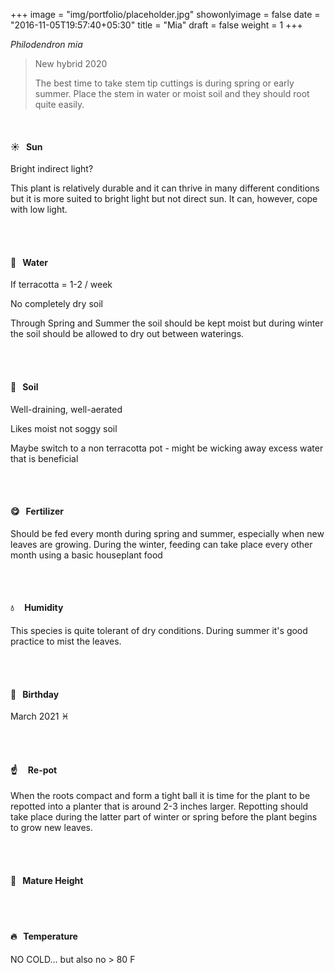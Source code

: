 +++
image = "img/portfolio/placeholder.jpg"
showonlyimage = false
date = "2016-11-05T19:57:40+05:30"
title = "Mia"
draft = false
weight = 1
+++

*Philodendron mia*

<!--more-->

> New hybrid 2020
>
>The best time to take stem tip cuttings is during spring or early summer. Place the stem in water or moist soil and they should root quite easily.

</br>

#### :sunny:  &nbsp; Sun
Bright indirect light?

This plant is relatively durable and it can thrive in many different conditions but it is more suited to bright light but not direct sun. It can, however, cope with low light.

</br></br>

#### :ocean:  &nbsp; Water
If terracotta = 1-2 / week

No completely dry soil

Through Spring and Summer the soil should be kept moist but during winter the soil should be allowed to dry out between waterings.

</br></br>

#### :seedling:  &nbsp; Soil
Well-draining, well-aerated

Likes moist not soggy soil

Maybe switch to a non terracotta pot - might be wicking away excess water that is beneficial

</br></br>

#### :yum:  &nbsp; Fertilizer
Should be fed every month during spring and summer, especially when new leaves are growing. During the winter, feeding can take place every other month using a basic houseplant food

</br></br>

#### :droplet: &nbsp; &nbsp; Humidity
This species is quite tolerant of dry conditions. During summer it's good practice to mist the leaves.

</br></br>

#### :cake:  &nbsp; Birthday
March 2021 :pisces:

</br></br>

#### :point_up:  &nbsp;&nbsp;&nbsp; Re-pot
When the roots compact and form a tight ball it is time for the plant to be repotted into a planter that is around 2-3 inches larger. Repotting should take place during the latter part of winter or spring before the plant begins to grow new leaves.

</br></br>

#### :triumph:  &nbsp; Mature Height

</br></br>

#### :fire:  &nbsp; Temperature
NO COLD… but also no > 80 F

</br></br>
